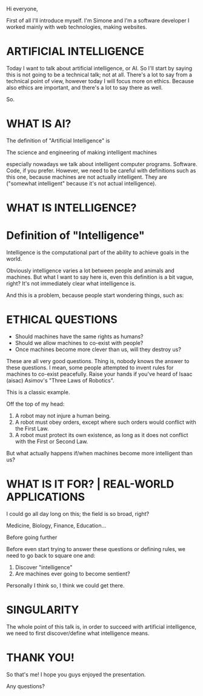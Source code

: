 Hi everyone,

First of all I'll introduce myself. I'm Simone and I'm a software developer I worked mainly with web technologies, making websites.

ARTIFICIAL INTELLIGENCE
=======================

Today I want to talk about artificial intelligence, or AI.
So I'll start by saying this is not going to be a technical talk; not at all.
There's a lot to say from a technical point of view, however today I will focus
more on ethics. Because also ethics are important, and there's a lot to say there as well.

So.

WHAT IS AI?
===========

The definition of "Artificial Intelligence" is 

The science and engineering of making intelligent machines

especially nowadays we talk about intelligent computer programs. Software. Code, if you prefer. However, we need to be careful with definitions such as this one, because machines are not actually intelligent. They are ("somewhat intelligent" because it's not actual intelligence).

WHAT IS INTELLIGENCE?
=====================

Definition of "Intelligence"
============================

Intelligence is the computational part of the ability to achieve goals in the world.

Obviously intelligence varies a lot between people and animals and machines.
But what I want to say here is, even this definition is a bit vague, right?
It's not immediately clear what intelligence is.

And this is a problem, because people start wondering things, such as:

ETHICAL QUESTIONS
=================

- Should machines have the same rights as humans?
- Should we allow machines to co-exist with people?
- Once machines become more clever than us, will they destroy us?

These are all very good questions. Thing is, nobody knows the answer to these questions. I mean, some people attempted to invent rules for machines to co-exist peacefully.
Raise your hands if you've heard of Isaac (aisac) Asimov's "Three Laws of Robotics".

This is a classic example.

Off the top of my head:

1. A robot may not injure a human being.
2. A robot must obey orders, except where such orders would conflict with the First Law.
3. A robot must protect its own existence, as long as it does not conflict with the First or Second Law.

But what actually happens if/when machines become more intelligent than us?

WHAT IS IT FOR? | REAL-WORLD APPLICATIONS
===============

I could go all day long on this; the field is so broad, right?

Medicine, Biology, Finance, Education...

Before going further 

Before even start trying to answer these questions or defining rules, we need to go back to square one and:
1) Discover "intelligence"
2) Are machines ever going to become sentient?

Personally I think so, I think we could get there.

SINGULARITY
===========

The whole point of this talk is, in order to succeed with artificial intelligence,
we need to first discover/define what intelligence means.


THANK YOU!
=========

So that's me! I hope you guys enjoyed the presentation.

Any questions?
